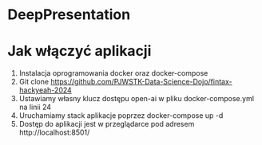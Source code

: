 # DeepPresentation

# Jak włączyć aplikacji
1. Instalacja oprogramowania docker oraz docker-compose
2. Git clone https://github.com/PJWSTK-Data-Science-Dojo/fintax-hackyeah-2024
3. Ustawiamy własny klucz dostępu open-ai w pliku docker-compose.yml na linii 24
4. Uruchamiamy stack aplikacje poprzez docker-compose up -d
5. Dostęp do aplikacji jest w przeglądarce pod adresem http://localhost:8501/